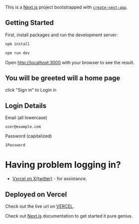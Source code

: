 This is a [Next.js](https://nextjs.org/) project bootstrapped with [`create-next-app`](https://github.com/vercel/next.js/tree/canary/packages/create-next-app).

## Getting Started

First, install packages and run the development server:

```bash
npm install
```

```bash
npm run dev
```

Open [http://localhost:3000](http://localhost:3000) with your browser to see the result.

## You will be greeted will a home page

click "Sign in" to Login in

## Login Details

Email (all lowercase)

```
user@example.com
```

Password (capitalized)

```
1Password
```

# Having problem logging in?

- [Vxrcel on X(twitter)](https://x.com/kleen_pulse) - for assistance.

## Deployed on Vercel

Check out the live url on [VERCEL](https://hngx-dnd.vercel.app).

Check out [Next.js](https://nextjs.org/docs) documentation to get started it pure genius.
